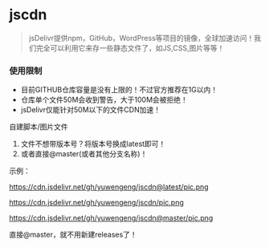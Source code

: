 # jscdn

> jsDelivr提供npm，GitHub，WordPress等项目的镜像，全球加速访问！我们完全可以利用它来存一些静态文件了，如JS,CSS,图片等等！

### 使用限制
- 目前GITHUB仓库容量是没有上限的！不过官方推荐在1G以内！
- 仓库单个文件50M会收到警告，大于100M会被拒绝！
- jsDelivr仅能针对50M以下的文件CDN加速！
 


自建脚本/图片文件

1. 文件不想带版本号？将版本号换成latest即可！
2. 或者直接@master(或者其他分支名称)！

示例：

https://cdn.jsdelivr.net/gh/yuwengeng/jscdn@latest/pic.png

https://cdn.jsdelivr.net/gh/yuwengeng/jscdn/pic.png

https://cdn.jsdelivr.net/gh/yuwengeng/jscdn@master/pic.png

直接@master，就不用新建releases了！
